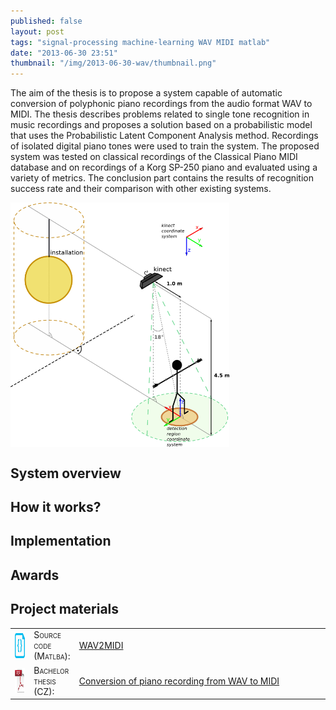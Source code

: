 ```yaml
---
published: false
layout: post
tags: "signal-processing machine-learning WAV MIDI matlab"
date: "2013-06-30 23:51"
thumbnail: "/img/2013-06-30-wav/thumbnail.png"
---
```


<div class="post">

<p> The aim of the thesis is to propose a system capable of automatic conversion of polyphonic
piano recordings from the audio format WAV to MIDI. The thesis describes problems
related to single tone recognition in music recordings and proposes a solution based on a
probabilistic model that uses the Probabilistic Latent Component Analysis method. Recordings
of isolated digital piano tones were used to train the system. The proposed system was
tested on classical recordings of the Classical Piano MIDI database and on recordings of a
Korg SP-250 piano and evaluated using a variety of metrics. The conclusion part contains
the results of recognition success rate and their comparison with other existing systems.

<!--more-->

<div>
  <a href="/img/2015-04-15-hum_gest_rec/installation.png">
  <img class="post" src="/img/2015-04-15-hum_gest_rec/installation.png" alt="The sensor installation and the detection region" width="350" align="middle">
  </a>
</div>

<h2>System overview</h2>

<h2>How it works?</h2>

<h2>Implementation</h2>

<h2>Awards</h2>
<p></p>

<h2>Project materials</h2>

<table>
  <col width="6%">
  <col width="12%">
  <tr>
    <td><img src="/img/source.png" alt="source code icon" width="40" height="40" align="middle"></td>
    <td><span style="font-variant: small-caps;">Source code (Matlba):</span></td>
    <td><a href="https://github.com/bednarikjan/TrajectoryClustering">WAV2MIDI</a></td>
  </tr>
  <tr>
    <td><img src="/img/pdf.png" alt="pdf icon" width="40" height="40" align="middle"></td>
    <td><span style="font-variant: small-caps;">Bachelor thesis (CZ):</span></td>
    <td><a href="http://excel.fit.vutbr.cz/2015/submissions/095/95.pdf">Conversion of piano recording from WAV to MIDI</a></td>
  </tr>
</table>

</div>
